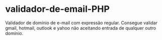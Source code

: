# validador-de-email-PHP
Validador de domínio de e-mail com expressão regular.
Consegue validar gmail, hotmail, outlook e yahoo não aceitando entrada de qualquer outro domínio.
